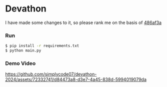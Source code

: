 # Devathon
I have made some changes to it, so please rank me on the basis of [486af3a](https://github.com/simplycode07/devathon-2024/tree/486af3ab1dccbfb779c4e1aaf4335051dd18671a)

### Run
```sh
$ pip install -r requirements.txt
$ python main.py
```

### Demo Video


https://github.com/simplycode07/devathon-2024/assets/72332741/d84473a8-d3e7-4a45-838d-5994019079da

